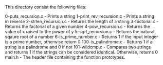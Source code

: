 This directory consist the following files:

0-puts_recursion.c - Prints a string 
1-print_rev_recursion.c - Prints a string in reverse 
2-strlen_recursion.c - Returns the length of a string 
3-factorial.c - Returns the factorial of a given number 
4-pow_recursion.c - Returns the value of x raised to the power of y 
5-sqrt_recursion.c - Returns the natural sqaure root of a number 
6-is_prime_number.c - Returns 1 if the input integer is a prime number, otherwise return 0 
100-is_palindrome.c - Returns 1 if a string is a palindrome and 0 if not 
101-wildcmp.c - Compares two strings and returns 1 if the strings can be considered identical. Otherwise, returns 0
main.h - The header file containing the function prototypes.
